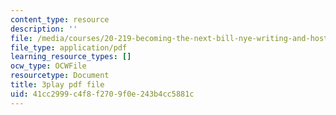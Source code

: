 ```yaml
---
content_type: resource
description: ''
file: /media/courses/20-219-becoming-the-next-bill-nye-writing-and-hosting-the-educational-show-january-iap-2015/41cc2999c4f8f2709f0e243b4cc5881c_6lUGb3VIPmY.pdf
file_type: application/pdf
learning_resource_types: []
ocw_type: OCWFile
resourcetype: Document
title: 3play pdf file
uid: 41cc2999-c4f8-f270-9f0e-243b4cc5881c
---
```

